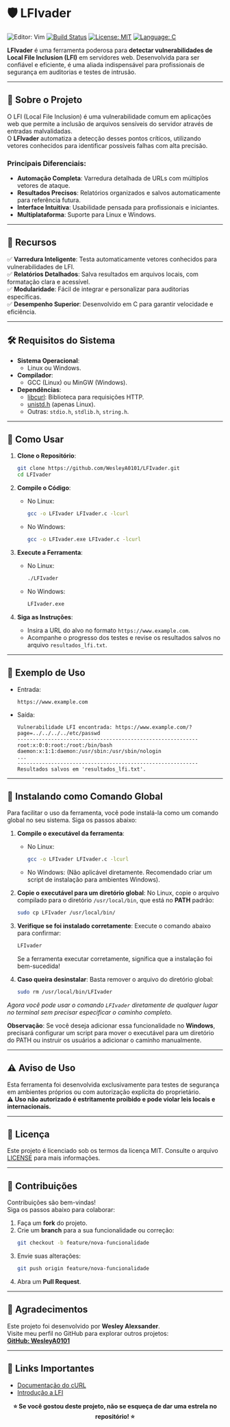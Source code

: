  # 🛡️ **LFIvader**  

![Editor: Vim](https://img.shields.io/badge/Editor-Vim-green.svg?logo=vim&logoColor=white) 
[![Build Status](https://img.shields.io/badge/Status-Stable-green.svg)]() 
[![License: MIT](https://img.shields.io/badge/License-MIT-blue.svg)](LICENSE) 
[![Language: C](https://img.shields.io/badge/Language-C-lightblue.svg)](https://en.wikipedia.org/wiki/C_(programming_language))  


**LFIvader** é uma ferramenta poderosa para **detectar vulnerabilidades de Local File Inclusion (LFI)** em servidores web. Desenvolvida para ser confiável e eficiente, é uma aliada indispensável para profissionais de segurança em auditorias e testes de intrusão.

---

## **📖 Sobre o Projeto**

O LFI (Local File Inclusion) é uma vulnerabilidade comum em aplicações web que permite a inclusão de arquivos sensíveis do servidor através de entradas malvalidadas.  
O **LFIvader** automatiza a detecção desses pontos críticos, utilizando vetores conhecidos para identificar possíveis falhas com alta precisão.

### **Principais Diferenciais**:
- **Automação Completa**: Varredura detalhada de URLs com múltiplos vetores de ataque.
- **Resultados Precisos**: Relatórios organizados e salvos automaticamente para referência futura.
- **Interface Intuitiva**: Usabilidade pensada para profissionais e iniciantes.
- **Multiplataforma**: Suporte para Linux e Windows.

---

## **🚀 Recursos**

✅ **Varredura Inteligente**: Testa automaticamente vetores conhecidos para vulnerabilidades de LFI.  
✅ **Relatórios Detalhados**: Salva resultados em arquivos locais, com formatação clara e acessível.  
✅ **Modularidade**: Fácil de integrar e personalizar para auditorias específicas.  
✅ **Desempenho Superior**: Desenvolvido em C para garantir velocidade e eficiência.  

---

## **🛠️ Requisitos do Sistema**

- **Sistema Operacional**:  
  - Linux ou Windows.
- **Compilador**:  
  - GCC (Linux) ou MinGW (Windows).
- **Dependências**:  
  - [libcurl](https://curl.se/libcurl/): Biblioteca para requisições HTTP.  
  - [unistd.h](https://pubs.opengroup.org/onlinepubs/009695399/functions/unistd.h.html) (apenas Linux).  
  - Outras: `stdio.h`, `stdlib.h`, `string.h`.

---

## **🚀 Como Usar**

1. **Clone o Repositório**:
    ```bash
    git clone https://github.com/WesleyA0101/LFIvader.git
    cd LFIvader
    ```

2. **Compile o Código**:
    - No Linux:
        ```bash
        gcc -o LFIvader LFIvader.c -lcurl
        ```
    - No Windows:
        ```bash
        gcc -o LFIvader.exe LFIvader.c -lcurl
        ```

3. **Execute a Ferramenta**:
    - No Linux:
        ```bash
        ./LFIvader
        ```
    - No Windows:
        ```bash
        LFIvader.exe
        ```

4. **Siga as Instruções**:
    - Insira a URL do alvo no formato `https://www.example.com`.
    - Acompanhe o progresso dos testes e revise os resultados salvos no arquivo `resultados_lfi.txt`.

---

## **📝 Exemplo de Uso**

- Entrada:
    ```
    https://www.example.com
    ```
- Saída:
    ```plaintext
    Vulnerabilidade LFI encontrada: https://www.example.com/?page=../../../../etc/passwd
    -----------------------------------------------------------
    root:x:0:0:root:/root:/bin/bash
    daemon:x:1:1:daemon:/usr/sbin:/usr/sbin/nologin
    ...
    -----------------------------------------------------------
    Resultados salvos em 'resultados_lfi.txt'.
    ```


---

## 📁 Instalando como Comando Global

Para facilitar o uso da ferramenta, você pode instalá-la como um comando global no seu sistema. Siga os passos abaixo:

1. **Compile o executável da ferramenta**:
    - No Linux:
        ```bash
        gcc -o LFIvader LFIvader.c -lcurl
        ```
    - No Windows:
        (Não aplicável diretamente. Recomendado criar um script de instalação para ambientes Windows).

2. **Copie o executável para um diretório global**:
    No Linux, copie o arquivo compilado para o diretório `/usr/local/bin`, que está no **PATH** padrão:
    ```bash
    sudo cp LFIvader /usr/local/bin/
    ```

3. **Verifique se foi instalado corretamente**:
    Execute o comando abaixo para confirmar:
    ```bash
    LFIvader
    ```

    Se a ferramenta executar corretamente, significa que a instalação foi bem-sucedida!

4. **Caso queira desinstalar**:
    Basta remover o arquivo do diretório global:
    ```bash
    sudo rm /usr/local/bin/LFIvader
    ```

*Agora você pode usar o comando `LFIvader` diretamente de qualquer lugar no terminal sem precisar especificar o caminho completo.*

**Observação**: Se você deseja adicionar essa funcionalidade no **Windows**, precisará configurar um script para mover o executável para um diretório do PATH ou instruir os usuários a adicionar o caminho manualmente.

---

## **⚠️ Aviso de Uso**

Esta ferramenta foi desenvolvida exclusivamente para testes de segurança em ambientes próprios ou com autorização explícita do proprietário.  
**⚠️ Uso não autorizado é estritamente proibido e pode violar leis locais e internacionais.**

---

## **📜 Licença**

Este projeto é licenciado sob os termos da licença MIT. Consulte o arquivo [LICENSE](LICENSE) para mais informações.

---

## **🤝 Contribuições**

Contribuições são bem-vindas!  
Siga os passos abaixo para colaborar:
1. Faça um **fork** do projeto.
2. Crie um **branch** para a sua funcionalidade ou correção:
    ```bash
    git checkout -b feature/nova-funcionalidade
    ```
3. Envie suas alterações:
    ```bash
    git push origin feature/nova-funcionalidade
    ```
4. Abra um **Pull Request**.

---

## **🌟 Agradecimentos**

Este projeto foi desenvolvido por **Wesley Alexsander**.  
Visite meu perfil no GitHub para explorar outros projetos:  
[**GitHub: WesleyA0101**](https://github.com/WesleyA0101)

---

## **🔗 Links Importantes**

- [Documentação do cURL](https://curl.se/libcurl/c/)
- [Introdução a LFI](https://owasp.org/www-community/attacks/Path_Traversal)

<div align="center"> <strong>⭐ Se você gostou deste projeto, não se esqueça de dar uma estrela no repositório! ⭐</strong> </div>


